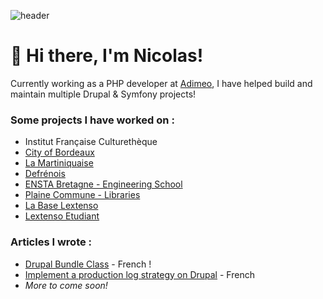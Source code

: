 ![header](https://capsule-render.vercel.app/api?type=waving&height=300&color=gradient&text=Nicolas%20Fabing&section=header&textBg=false)

# 👋 Hi there, I'm Nicolas!

Currently working as a PHP developer at [Adimeo](https://www.adimeo.com/), I have helped build and maintain multiple Drupal & Symfony projects!

### Some projects I have worked on : 
 - Institut Française Culturethèque
 - [City of Bordeaux](https://www.bordeaux-metropole.fr/)
 - [La Martiniquaise](https://www.lheritier-guyot.com/fr)
 - [Defrénois](https://www.defrenois.fr/)
 - [ENSTA Bretagne - Engineering School](https://www.ensta-bretagne.fr/en)
 - [Plaine Commune - Libraries](https://www.mediatheques-plainecommune.fr/)
 - [La Base Lextenso](https://www.labase-lextenso.fr/)
 - [Lextenso Etudiant](https://www.lextenso-etudiant.fr/)

### Articles I wrote : 
 - [Drupal Bundle Class](https://www.adimeo.com/blog-technique/bundle-class-drupal) - French !
 - [Implement a production log strategy on Drupal](https://www.adimeo.com/blog-technique/strategie-de-log-de-production-sur-drupal) - French
 - *More to come soon!*
